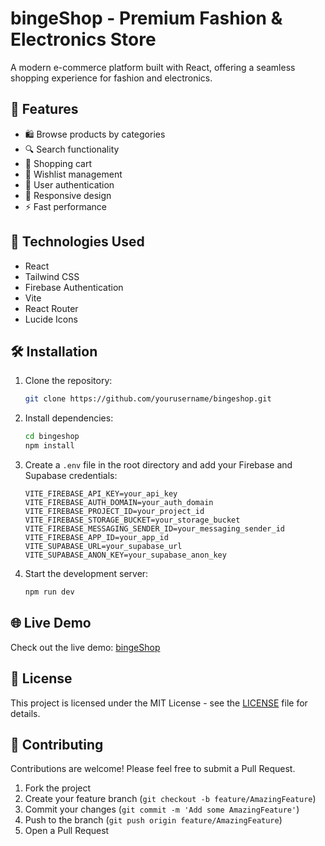# bingeShop - Premium Fashion & Electronics Store

A modern e-commerce platform built with React, offering a seamless shopping experience for fashion and electronics.

## 🌟 Features

- 🛍️ Browse products by categories
- 🔍 Search functionality
- 🛒 Shopping cart
- 💫 Wishlist management
- 👤 User authentication
- 📱 Responsive design
- ⚡ Fast performance

## 🚀 Technologies Used

- React
- Tailwind CSS
- Firebase Authentication
- Vite
- React Router
- Lucide Icons

## 🛠️ Installation

1. Clone the repository:
   ```bash
   git clone https://github.com/yourusername/bingeshop.git
   ```

2. Install dependencies:
   ```bash
   cd bingeshop
   npm install
   ```

3. Create a `.env` file in the root directory and add your Firebase and Supabase credentials:
   ```env
   VITE_FIREBASE_API_KEY=your_api_key
   VITE_FIREBASE_AUTH_DOMAIN=your_auth_domain
   VITE_FIREBASE_PROJECT_ID=your_project_id
   VITE_FIREBASE_STORAGE_BUCKET=your_storage_bucket
   VITE_FIREBASE_MESSAGING_SENDER_ID=your_messaging_sender_id
   VITE_FIREBASE_APP_ID=your_app_id
   VITE_SUPABASE_URL=your_supabase_url
   VITE_SUPABASE_ANON_KEY=your_supabase_anon_key
   ```

4. Start the development server:
   ```bash
   npm run dev
   ```

## 🌐 Live Demo

Check out the live demo: [bingeShop](https://bingeshop.netlify.app/)

## 📝 License

This project is licensed under the MIT License - see the [LICENSE](LICENSE) file for details.

## 🤝 Contributing

Contributions are welcome! Please feel free to submit a Pull Request.

1. Fork the project
2. Create your feature branch (`git checkout -b feature/AmazingFeature`)
3. Commit your changes (`git commit -m 'Add some AmazingFeature'`)
4. Push to the branch (`git push origin feature/AmazingFeature`)
5. Open a Pull Request
